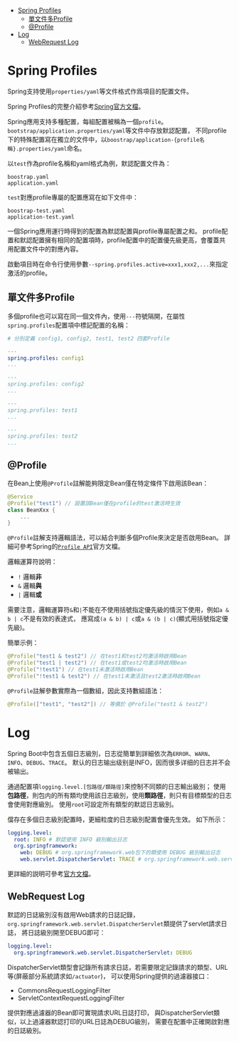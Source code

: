 <!-- TOC -->

- [Spring Profiles](#spring-profiles)
	- [單文件多Profile](#單文件多profile)
	- [@Profile](#profile)
- [Log](#log)
	- [WebRequest Log](#webrequest-log)

<!-- /TOC -->



# Spring Profiles
Spring支持使用`properties/yaml`等文件格式作爲項目的配置文件。

Spring Profiles的完整介紹參考[Spring官方文檔](https://docs.spring.io/spring-boot/docs/current/reference/html/spring-boot-features.html#boot-features-profiles)。

Spring應用支持多種配置，每組配置被稱為一個`profile`。
`bootstrap/application.properties/yaml`等文件中存放默認配置，
不同profile下的特殊配置寫在獨立的文件中，以`boostrap/application-{profile名稱}.properties/yaml`命名。

以`test`作為profile名稱和yaml格式為例，默認配置文件為：

```
boostrap.yaml
application.yaml
```

`test`對應profile專屬的配置應寫在如下文件中：

```
boostrap-test.yaml
application-test.yaml
```

一個Spring應用運行時得到的配置為默認配置與profile專屬配置之和。
profile配置和默認配置擁有相同的配置項時，profile配置中的配置優先級更高，會覆蓋共用配置文件中的對應內容。

啟動項目時在命令行使用參數`--spring.profiles.active=xxx1,xxx2,...`來指定激活的profile。

## 單文件多Profile
多個profile也可以寫在同一個文件內，使用`---`符號隔開，在屬性`spring.profiles`配置項中標記配置的名稱：

```yaml
# 分別定義 config1, config2, test1, test2 四套Profile

---
spring.profiles: config1
...

---
spring.profiles: config2
...

---
spring.profiles: test1
...

---
spring.profiles: test2
...
```

## @Profile
在Bean上使用`@Profile`註解能夠限定Bean僅在特定條件下啟用該Bean：

```kt
@Service
@Profile("test1") // 設置該Bean僅在profile的test激活時生效
class BeanXxx {
    ...
}
```

`@Profile`註解支持邏輯語法，可以結合判斷多個Profile來決定是否啟用Bean。
詳細可參考Spring的[`Profile API`](https://docs.spring.io/spring-framework/docs/current/javadoc-api/org/springframework/core/env/Profiles.html)官方文檔。

邏輯運算符說明：

- `!` 邏輯**非**
- `&` 邏輯**與**
- `|` 邏輯**或**

需要注意，邏輯運算符`&`和`|`不能在不使用括號指定優先級的情況下使用，例如`a & b | c`不是有效的表達式，
應寫成`(a & b) | c`或`a & (b | c)`(顯式用括號指定優先級)。

簡單示例：

```kt
@Profile("test1 & test2") // 在test1和test2均激活時啟用Bean
@Profile("test1 | test2") // 在test1或test2均激活時啟用Bean
@Profile("!test1") // 在test1未激活時啟用Bean
@Profile("!test1 & test2") // 在test1未激活且test2激活時啟用Bean
```

`@Profile`註解參數實際為一個數組，因此支持數組語法：

```kt
@Profile(["test1", "test2"]) // 等價於 @Profile("test1 & test2")
```



# Log
Spring Boot中包含五個日志級別，日志從簡單到詳細依次為`ERROR`、`WARN`、`INFO`、`DEBUG`、`TRACE`。
默认的日志输出级别是INFO，因而很多详细的日志并不会被输出。

通過配置項`logging.level.[包路徑/類路徑]`來控制不同類的日志輸出級別；
使用**包路徑**，則包内的所有類均使用該日志級別，使用**類路徑**，則只有目標類型的日志會使用對應級別。
使用`root`可設定所有類型的默認日志級別。

儅存在多個日志級別配置時，更細粒度的日志級別配置會優先生效。
如下所示：

```yaml
logging.level:
  root: INFO # 默認使用 INFO 級別輸出日志
  org.springframework:
    web: DEBUG # org.springframework.web包下的類使用 DEBUG 級別輸出日志
    web.servlet.DispatcherServlet: TRACE # org.springframework.web.servlet.DispatcherServlet類使用 TRACE 級別輸出日志
```

更詳細的説明可參考[官方文檔](https://docs.spring.io/spring-boot/docs/current/reference/html/howto-logging.html)。

## WebRequest Log
默認的日誌級別沒有啟用Web請求的日誌記錄，
`org.springframework.web.servlet.DispatcherServlet`類提供了servlet請求日誌，
將日誌級別開至DEBUG即可：

```yaml
logging.level:
  org.springframework.web.servlet.DispatcherServlet: DEBUG
```

DispatcherServlet類型會記錄所有請求日誌，若需要限定記錄請求的類型、URL等(屏蔽部分系統請求如`/actuator`)，
可以使用Spring提供的過濾器接口：

- CommonsRequestLoggingFilter
- ServletContextRequestLoggingFilter

提供對應過濾器的Bean即可實現請求URL日誌打印，
與DispatcherServlet類似，以上過濾器默認打印的URL日誌為DEBUG級別，
需要在配置中正確開啟對應的日誌級別。
